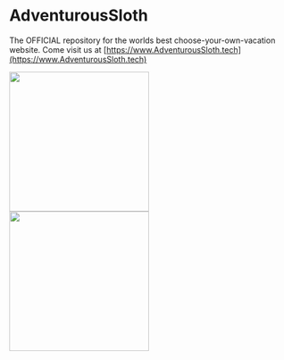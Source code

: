 # AdventurousSloth
The OFFICIAL repository for the worlds best choose-your-own-vacation website. Come visit us at [https://www.AdventurousSloth.tech](https://www.AdventurousSloth.tech)

<img src="https://imgur.com/UIcObHg.jpg" width=250><br>
<img src="https://i.imgur.com/4oRTsIu.png" width=250><br>

